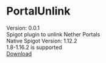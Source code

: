 # PortalUnlink
Version: 0.0.1<br>
Spigot plugin to unlink Nether Portals<br>
Native Spigot Version: 1.12.2<br>
1.8-1.16.2 is supported<br>
[Download](https://github.com/hevav/PortalUnlink/releases)
